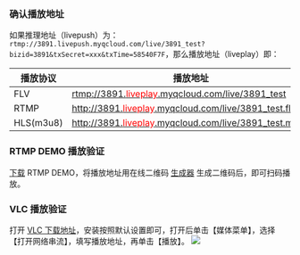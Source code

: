 ### 确认播放地址
如果推理地址（livepush）为：`rtmp://3891.livepush.myqcloud.com/live/3891_test?bizid=3891&txSecret=xxx&txTime=58540F7F`，那么播放地址（liveplay）即：

| 播放协议 | 播放地址 | 
|---------|---------|
| FLV |  [rtmp://3891.<font color='red'>liveplay</font>.myqcloud.com/live/3891_test]() |
| RTMP | [http://3891.<font color='red'>liveplay</font>.myqcloud.com/live/3891_test.flv]() |
| HLS(m3u8) | [http://3891.<font color='red'>liveplay</font>.myqcloud.com/live/3891_test.m3u8]() |


### RTMP DEMO 播放验证
[下载](https://cloud.tencent.com/document/product/454/6555) RTMP DEMO，将播放地址用在线二维码 [生成器](http://cli.im/) 生成二维码后，即可扫码播放。

### VLC 播放验证
打开 [VLC 下载地址](http://www.videolan.org/vlc/)，安装按照默认设置即可，打开后单击【媒体菜单】，选择【打开网络串流】，填写播放地址，再单击【播放】。
![](https://mc.qcloudimg.com/static/img/7923a14be5525bd37719c18d54243403/image.png)



